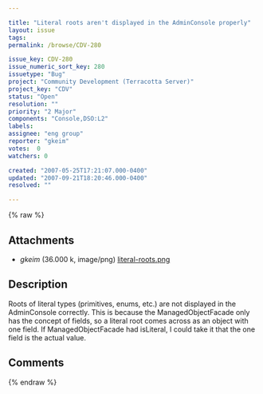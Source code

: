 ```yaml
---

title: "Literal roots aren't displayed in the AdminConsole properly"
layout: issue
tags: 
permalink: /browse/CDV-280

issue_key: CDV-280
issue_numeric_sort_key: 280
issuetype: "Bug"
project: "Community Development (Terracotta Server)"
project_key: "CDV"
status: "Open"
resolution: ""
priority: "2 Major"
components: "Console,DSO:L2"
labels: 
assignee: "eng group"
reporter: "gkeim"
votes:  0
watchers: 0

created: "2007-05-25T17:21:07.000-0400"
updated: "2007-09-21T18:20:46.000-0400"
resolved: ""

---
```




{% raw %}


## Attachments
  
* <em>gkeim</em> (36.000 k, image/png) [literal-roots.png](/attachments/CDV/CDV-280/literal-roots.png)
  



## Description

<div markdown="1" class="description">

Roots of literal types (primitives, enums, etc.) are not displayed in the AdminConsole correctly. This is because the ManagedObjectFacade only has the concept of fields, so a literal root comes across as an object with one field. If ManagedObjectFacade had isLiteral, I could take it that the one field is the actual value.


</div>

## Comments



{% endraw %}

